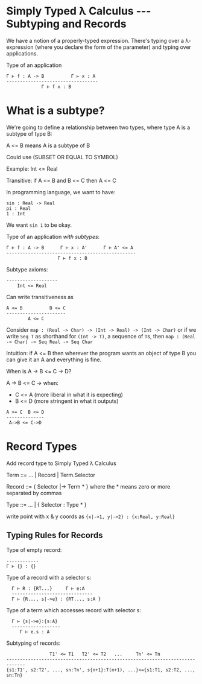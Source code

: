 # Simply Typed λ Calculus --- Subtyping and Records

We have a notion of a properly-typed expression. There's typing over a λ-expression (where you declare the form of the parameter) and typing over applications.

Type of an application
````
Γ ⊢ f : A -> B			Γ ⊢ x : A
----------------------------------
			 Γ ⊢ f x : B
````

What is a subtype?
==================
We're going to define a relationship between two types, where type A is a subtype of type B:

A <= B means A is a subtype of B

Could use (SUBSET OR EQUAL TO SYMBOL)

Example: Int <= Real

Transitive: if A <= B and B <= C then A <= C

In programming language, we want to have:
````
sin : Real -> Real
pi : Real
1 : Int
````
We want ```sin 1``` to be okay.

Type of an application *with subtypes*:
````
Γ ⊢ f : A -> B		Γ ⊢ x : A'		Γ ⊢ A' <= A
------------------------------------------------
				   Γ ⊢ f x : B
````

Subtype axioms:
````
-------------------
	Int <= Real
````
	
Can write transitiveness as
````
A <= B			B <= C
----------------------
		A <= C
````

Consider ```map : (Real -> Char) -> (Int -> Real) -> (Int -> Char)``` or if we write ```Seq T``` as shorthand for ```(Int -> T)```, a sequence of ```T```s, then ```map : (Real -> Char) -> Seq Real -> Seq Char```

Intuition: if A <= B then wherever the program wants an object of type B you can give it an A and everything is fine.

When is A -> B <= C -> D?

A -> B <= C -> when:
* C <= A (more liberal in what it is expecting)
* B <= D (more stringent in what it outputs)

````
A >= C	B <= D
--------------
 A->B <= C->D
````

Record Types
============
Add record type to Simply Typed λ Calculus

Term ::= ... | Record | Term.Selector

Record ::= { Selector |-> Term * }
 where the * means zero or more separated by commas
 
Type ::= ... | { Selector : Type * }

write point with x & y coords as ```{x|->1, y|->2} : {x:Real, y:Real} ```

Typing Rules for Records
------------------------
Type of empty record:
````
------------
Γ ⊢ {} : {}
````
Type of a record with a selector s:
````
  Γ ⊢ R : {RT...}     Γ ⊢ e:A
  ------------------------------
  Γ ⊢ {R..., s|->e} : {RT..., s:A }
````
Type of a term which accesses record with selector s:
````
  Γ ⊢ {s|->e}:{s:A}
  ------------------
	 Γ ⊢ e.s : A
````
Subtyping of records:
````
				T1' <= T1	T2' <= T2	...		Tn' <= Tn
-----------------------------------------------------------------------------
{s1:T1', s2:T2', ..., sn:Tn', s{n+1}:T(n+1), ...}<={s1:T1, s2:T2, ..., sn:Tn}
